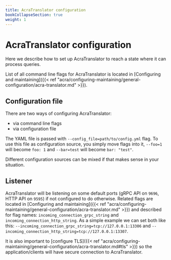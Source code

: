 ```yaml
---
title: AcraTranslator configuration
bookCollapseSection: true
weight: 1
---
```


# AcraTranslator configuration

Here we describe how to set up AcraTranslator to reach a state where it can process queries.

List of all command line flags for AcraTranslator is located
in [Configuring and maintaining]({{< ref "acra/configuring-maintaining/general-configuration/acra-translator.md" >}}).

## Configuration file

There are two ways of configuring AcraTranslator:
* via command line flags
* via configuration file

The YAML file is passed with `--config_file=path/to/config.yml` flag.
To use this file as configuration source, you simply move flags into it,
`--foo=1` will become `foo: 1` and `--bar=test` will become `bar: "test"`.

Different configuration sources can be mixed if that makes sense in your situation.

## Listener

AcraTranslator will be listening on some default ports (gRPC API on `9696`, HTTP API on `9595`) if not configured to do otherwise.
Related flags are located in [Configuring and maintaining]({{< ref "acra/configuring-maintaining/general-configuration/acra-translator.md" >}}) 
and described for flag names: `incoming_connection_grpc_string` and `incoming_connection_http_string`.
As a simple example we can set both like this: `--incoming_connection_grpc_string=tcp://127.0.0.1:13306` and 
`--incoming_connection_http_string=tcp://127.0.0.1:13307`.

It is also important to [configure TLS]({{< ref "acra/configuring-maintaining/general-configuration/acra-translator.md#tls" >}})
so the application/clients will have secure connection to AcraTranslator.

